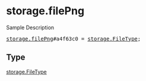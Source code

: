 # storage.filePng

Sample Description

<pre>
<a href="../constructor/storage.filePng.md">storage.filePng</a>#a4f63c0 = <a href="../type/storage.FileType.md">storage.FileType</a>;</pre>

## Type

<a href="../type/storage.FileType.md">storage.FileType</a>
